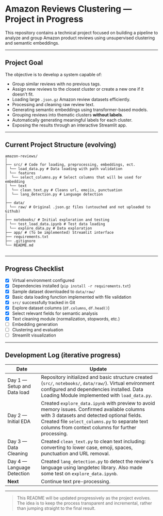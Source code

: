 # Amazon Reviews Clustering — Project in Progress

This repository contains a technical project focused on building a pipeline to analyze and group Amazon product reviews using unsupervised clustering and semantic embeddings.

---

## Project Goal

The objective is to develop a system capable of:

- Group similar reviews with no previous tags.
- Assign new reviews to the closest cluster or create a new one if it doesn't fit.
- Loading large `.json.gz` Amazon review datasets efficiently.
- Processing and cleaning raw review text.
- Generating semantic embeddings using transformer-based models.
- Grouping reviews into thematic clusters **without labels**.
- Automatically generating meaningful labels for each cluster.
- Exposing the results through an interactive Streamlit app.
  

---

## Current Project Structure (evolving)

```
amazon-reviews/
│
├── src/ # Code for loading, preprocessing, embeddings, ect.
│ └── load_data.py # Data loading with path validation
│ └── features
│  └── select_columns.py # Select columns that will be used for embedding
│ └── text
│  └── clean_text.py # Cleans url, emojis, punctuation
│  └── lang_detection.py # Language detection
│
├── data/
│ └── raw/ # Original .json.gz files (untouched and not uploaded to Github)
│
├── notebooks/ # Initial exploration and testing
│ └── test_load_data.ipynb # Test data loading
│ └── explore_data.py # Data exploration
├── app/ # (To be implemented) Streamlit interface
├── requirements.txt
├── .gitignore
└── README.md


```
---

## Progress Checklist

- [x] Virtual environment configured
- [x] Dependencies installed (`pip install -r requirements.txt`)
- [x] Sample dataset downloaded to `data/raw/`
- [x] Basic data loading function implemented with file validation
- [x] `src/` successfully tracked in Git
- [x] Explore dataset columns (`df.columns`, `df.head()`)
- [x] Select relevant fields for semantic analysis
- [x] Text cleaning module (normalization, stopwords, etc.)
- [ ] Embedding generation
- [ ] Clustering and evaluation
- [ ] Streamlit visualization

---

## Development Log (iterative progress)

| Date        | Update                                                                                       |
|-------------|----------------------------------------------------------------------------------------------|
| Day 1 — Setup and Data load | Repository initialized and basic structure created (`src/`, `notebooks/`, `data/raw/`). Virtual environment configured and dependencies installed. Data Loading Module implemented with `load_data.py`. |
| Day 2 — Initial EDA | Created `explore_data.ipynb` with preview to avoid memory issues. Confirmed available columns with 3 datasets and detected optional fields. Created file `select_columns.py` to separate text columns from context columns for further processing. |
| Day 3 — Data Cleaning | Created `clean_text.py` to clean text including: converting to lower case, emoji, spaces, punctuation and URL removal. |
| Day 4 — Language Detection | Created `lang_detection.py` to detect the review's language using langdetec library. Also made some test on `explore_data.ipynb`. |
| **Next** | Continue text pre-processing. |


---

> This README will be updated progressively as the project evolves. The idea is to keep the process transparent and incremental, rather than jumping straight to the final result.
